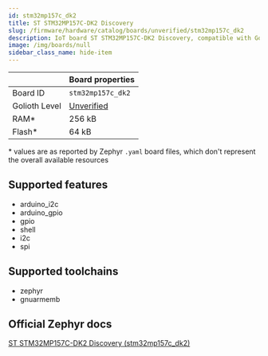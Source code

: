 ```yaml
---
id: stm32mp157c_dk2
title: ST STM32MP157C-DK2 Discovery
slug: /firmware/hardware/catalog/boards/unverified/stm32mp157c_dk2
description: IoT board ST STM32MP157C-DK2 Discovery, compatible with Golioth at unverified level.
image: /img/boards/null
sidebar_class_name: hide-item
---
```


[//]: # (This is an auto-generated file, do not edit! Changes to it will be lost upon re-generation)



|                | Board properties     |
| -------------  | -------------------- |
| Board ID       | `stm32mp157c_dk2` |
| Golioth Level  | [Unverified](/firmware/hardware#unverified-boards) |
| RAM*           | 256 kB |
| Flash*         | 64 kB |

\* values are as reported by Zephyr `.yaml` board files, which don't represent the overall available resources



## Supported features

* arduino_i2c
* arduino_gpio
* gpio
* shell
* i2c
* spi

## Supported toolchains

* zephyr
* gnuarmemb

## Official Zephyr docs

[ST STM32MP157C-DK2 Discovery (stm32mp157c_dk2)](https://docs.zephyrproject.org/latest/boards/st/stm32mp157c_dk2/doc/index.html)
